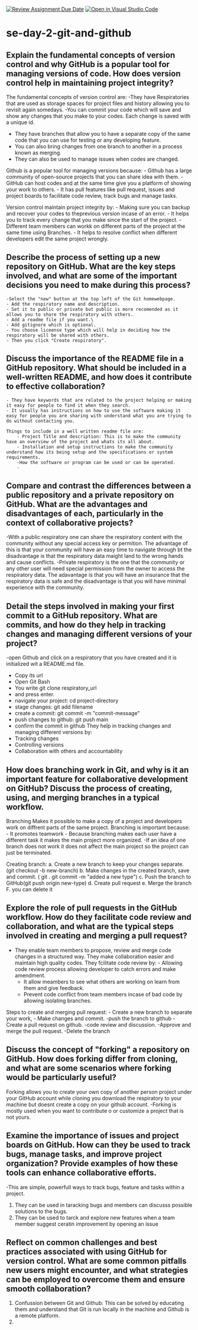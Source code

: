 [![Review Assignment Due Date](https://classroom.github.com/assets/deadline-readme-button-22041afd0340ce965d47ae6ef1cefeee28c7c493a6346c4f15d667ab976d596c.svg)](https://classroom.github.com/a/8wgCKhpZ)
[![Open in Visual Studio Code](https://classroom.github.com/assets/open-in-vscode-2e0aaae1b6195c2367325f4f02e2d04e9abb55f0b24a779b69b11b9e10269abc.svg)](https://classroom.github.com/online_ide?assignment_repo_id=17030361&assignment_repo_type=AssignmentRepo)
# se-day-2-git-and-github
## Explain the fundamental concepts of version control and why GitHub is a popular tool for managing versions of code. How does version control help in maintaining project integrity?
The fundamental concepts of version control are:
  -They have Respiratories that are used as storage spaces for project files and history allowing you to revisit again somedays.
  -You can commit  your code which will save and show any changes that you make to your codes. Each change is saved with a unique id.
  - They have branches that allow you to have a separate copy of the same code that you can use for testing or any developing feature.
  - You can also bring changes from one branch to another in a process known as merging.
  - They can also be used to manage issues when codes are changed.

    
Github is a popular tool for managing versions because:
    - Github has a large community of open-source projects that you can share idea with them.
    - GitHub can host codes and at the same time give you a platform of showing your work to others.
    - It has pull features like pull request, issues and project boards to facilitate code review, track bugs and manage tasks.
   
  Version control maintain project integrity by:
      - Making sure you can backup  and recover your codes to theprevious version incase of an error.
      - It helps you to track every change that you make since the start of the project.
      - Different team members can workk on different parts of the project at the same time using Branches.
      - It helps to resolve conflict when different developers edit the same project wrongly.

      
   
    
  

## Describe the process of setting up a new repository on GitHub. What are the key steps involved, and what are some of the important decisions you need to make during this process?
    -Select the "new" button at the top left of the Git homewebpage.
    - Add the respiratory name and description.
    - Set it to public or private but public is more recomended as it allows you to share the respiratory with others.
    - Add a readme file if you want.\
    - Add gitignore which is optional.
    - You choose liceense type which will help in deciding how the respiratory will be shared with others.
    - Then you click "Create respiratory".

## Discuss the importance of the README file in a GitHub repository. What should be included in a well-written README, and how does it contribute to effective collaboration?
    - They have keywords that are related to the project helping or making it easy for people to find it when they search.
    - It usually has instructions on how to use the software making it easy for people you are sharing with understand what you are trying to do without contacting you.

    Things to include in a well written readme file are:
        - Project Title and description: This is to make the community have an overview of the project and whats its all about.
        - Installation and setup instructions to make the community understand how its being setup and the specifications or system requirements.
        -How the software or program can be used or can be operated.
        - 

## Compare and contrast the differences between a public repository and a private repository on GitHub. What are the advantages and disadvantages of each, particularly in the context of collaborative projects?
  -With a public respiratory one can share the respiratory content with the community without any special access key or permition. The advantage of this is that your community will have an easy time to navigate through bt the disadvantage is that the respiratory data maight land to the wrong hands and cause conflicts.
  -Private respiratory is the one that the community or any other user will need special permission from the owner to access the respiratory data. The adavantage is that you will have an insurance that the respiratory data is safe and the disadvantage is that you will have minimal experience with the community.

## Detail the steps involved in making your first commit to a GitHub repository. What are commits, and how do they help in tracking changes and managing different versions of your project?
  -open Github and click on a respiratory that you have created and it is initialized wit a README.md file.
  - Copy its url
  - Open Git Bash
  - You write git clone respiratory_url
  - and press enter.
  - navigate your project: cd project-directory
  - stage changes: git add filename
  - create a commit: git commit -m "commit-message"
  - push changes to github: git push main
  - confirm the commit in github
They help in tracking changes and managing different versions by:
  - Tracking changes
  - Controlling versions
  - Collaboration with others and accountability
    


## How does branching work in Git, and why is it an important feature for collaborative development on GitHub? Discuss the process of creating, using, and merging branches in a typical workflow.
  Branching Makes it possible to make a copy of a project and developers work on diffrent parts of the same project.
  Branching is important because:
    - It promotes teamwork
    - Because branching makes each user have a different task it makes the main project more organized.
    -If an idea of one branch does not work it does not affect the main project so the project can just be terminated.

Creating branch:
    a. Create a new branch to keep your changes separate. (git checkout -b new-branch)
    b. Make changes in the created branch, save and commit. ( git . 
    git commit -m "added a new type")
    c. Push the branch to GitHub(git push origin new-type)
    d. Create pull request
    e. Merge the branch
    F. you can delete it

## Explore the role of pull requests in the GitHub workflow. How do they facilitate code review and collaboration, and what are the typical steps involved in creating and merging a pull request?
   - They enable team members to propose, review and merge code changes in a structured way. They make collaboration easier and maintain high quality codes.
They fcilitate code review by:
    - Allowing code review process allowing developer to catch errors and make amendment.
     - It allow meambers to see what others are working on learn from them and give feedback.
     - Prevent code conflict from team members incase of bad code by allowing isolating branches.
    
  Steps to create and merging pull request:
    - Create a new branch to separate your work,
    - Make changes and commit.
    -push the branch to github
    - Create a pull request on github.
    -code review and discussion.
    -Approve and merge the pull request.
    -Delete the branch

## Discuss the concept of "forking" a repository on GitHub. How does forking differ from cloning, and what are some scenarios where forking would be particularly useful?

  Forking allows you to create your own copy of another person project under your GitHub account while cloning you download the respiratory to your machine but doesnt create a copy on your github account.
  -Forking is mostly used when you want to contribute o or customize a project that is not yours.

## Examine the importance of issues and project boards on GitHub. How can they be used to track bugs, manage tasks, and improve project organization? Provide examples of how these tools can enhance collaborative efforts.
  -This are simple, powerfull ways to track bugs, feature and tasks within a project.
  1. They can be used in taracking bugs and members can discusss possible solutions to the bugs.
  2. They can be used to tarck and explore new features when a team member suggest ceratin improvement by opening an issue

## Reflect on common challenges and best practices associated with using GitHub for version control. What are some common pitfalls new users might encounter, and what strategies can be employed to overcome them and ensure smooth collaboration?
  1. Confussion between Git and Github: This can be solved by educating them and understand that Git is run locally in the machine and Github is a remote platform.
  2. 


